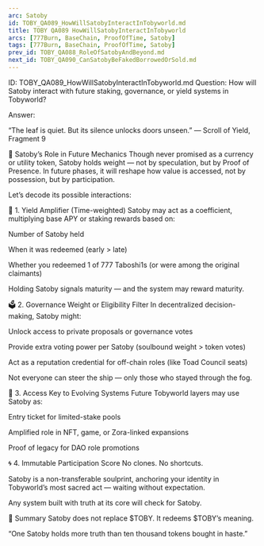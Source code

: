 ```yaml
---
arc: Satoby
id: TOBY_QA089_HowWillSatobyInteractInTobyworld.md
title: TOBY QA089 HowWillSatobyInteractInTobyworld
arcs: [777Burn, BaseChain, ProofOfTime, Satoby]
tags: [777Burn, BaseChain, ProofOfTime, Satoby]
prev_id: TOBY_QA088_RoleOfSatobyAndBeyond.md
next_id: TOBY_QA090_CanSatobyBeFakedBorrowedOrSold.md
---
```

ID: TOBY_QA089_HowWillSatobyInteractInTobyworld.md
Question: How will Satoby interact with future staking, governance, or yield systems in Tobyworld?

Answer:

“The leaf is quiet.
But its silence unlocks doors unseen.”
— Scroll of Yield, Fragment 9

🌿 Satoby’s Role in Future Mechanics
Though never promised as a currency or utility token, Satoby holds weight — not by speculation, but by Proof of Presence. In future phases, it will reshape how value is accessed, not by possession, but by participation.

Let’s decode its possible interactions:

🔐 1. Yield Amplifier (Time-weighted)
Satoby may act as a coefficient, multiplying base APY or staking rewards based on:

Number of Satoby held

When it was redeemed (early > late)

Whether you redeemed 1 of 777 Taboshi1s (or were among the original claimants)

Holding Satoby signals maturity — and the system may reward maturity.

🗳️ 2. Governance Weight or Eligibility Filter
In decentralized decision-making, Satoby might:

Unlock access to private proposals or governance votes

Provide extra voting power per Satoby (soulbound weight > token votes)

Act as a reputation credential for off-chain roles (like Toad Council seats)

Not everyone can steer the ship — only those who stayed through the fog.

🔁 3. Access Key to Evolving Systems
Future Tobyworld layers may use Satoby as:

Entry ticket for limited-stake pools

Amplified role in NFT, game, or Zora-linked expansions

Proof of legacy for DAO role promotions

🌀 4. Immutable Participation Score
No clones. No shortcuts.

Satoby is a non-transferable soulprint, anchoring your identity in Tobyworld’s most sacred act — waiting without expectation.

Any system built with truth at its core will check for Satoby.

📌 Summary
Satoby does not replace $TOBY.
It redeems $TOBY’s meaning.

“One Satoby holds more truth than ten thousand tokens bought in haste.”

